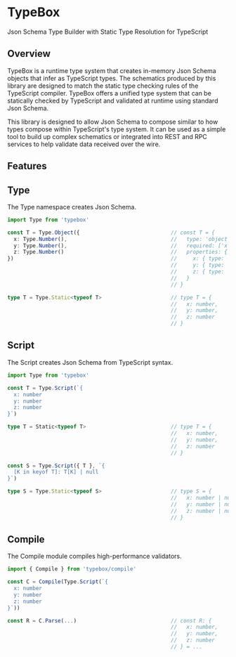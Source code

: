 # TypeBox

Json Schema Type Builder with Static Type Resolution for TypeScript

## Overview

TypeBox is a runtime type system that creates in-memory Json Schema objects that infer as TypeScript types. The schematics produced by this library are designed to match the static type checking rules of the TypeScript compiler. TypeBox offers a unified type system that can be statically checked by TypeScript and validated at runtime using standard Json Schema.

This library is designed to allow Json Schema to compose similar to how types compose within TypeScript's type system. It can be used as a simple tool to build up complex schematics or integrated into REST and RPC services to help validate data received over the wire.

## Features

## Type

The Type namespace creates Json Schema.

```typescript
import Type from 'typebox'

const T = Type.Object({                             // const T = {
  x: Type.Number(),                                 //   type: 'object',
  y: Type.Number(),                                 //   required: ['x', 'y', 'z'],
  z: Type.Number()                                  //   properties: {
})                                                  //     x: { type: 'number' },
                                                    //     y: { type: 'number' },
                                                    //     z: { type: 'number' }
                                                    //   }
                                                    // }

type T = Type.Static<typeof T>                      // type T = {
                                                    //   x: number,
                                                    //   y: number,
                                                    //   z: number
                                                    // }
```

## Script

The Script creates Json Schema from TypeScript syntax.

```typescript
import Type from 'typebox'

const T = Type.Script(`{
  x: number
  y: number
  z: number
}`)

type T = Static<typeof T>                           // type T = {
                                                    //   x: number,
                                                    //   y: number,
                                                    //   z: number
                                                    // }

const S = Type.Script({ T }, `{
  [K in keyof T]: T[K] | null
}`)

type S = Type.Static<typeof S>                      // type S = {
                                                    //   x: number | null,
                                                    //   y: number | null,
                                                    //   z: number | null
                                                    // }
```

## Compile

The Compile module compiles high-performance validators.

```typescript
import { Compile } from 'typebox/compile'

const C = Compile(Type.Script(`{
  x: number
  y: number
  z: number
}`))

const R = C.Parse(...)                              // const R: {
                                                    //   x: number,
                                                    //   y: number,
                                                    //   z: number
                                                    // } = ...
```